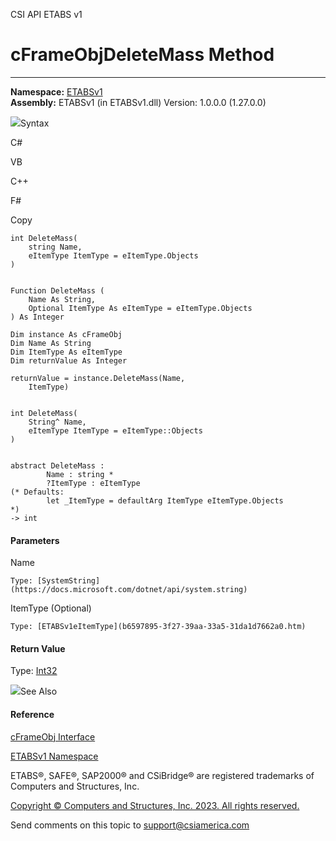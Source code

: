 ﻿

CSI API ETABS v1

# cFrameObjDeleteMass Method  
  
---  
  
**Namespace:** [ETABSv1](2780f1b8-2033-5289-2298-1cdb2a7508d9.htm)  
**Assembly:** ETABSv1 (in ETABSv1.dll) Version: 1.0.0.0 (1.27.0.0)

![](../icons/SectionExpanded.png)Syntax

C#

VB

C++

F#

Copy

    
    
    int DeleteMass(
    	string Name,
    	eItemType ItemType = eItemType.Objects
    )
    
    
    Function DeleteMass ( 
    	Name As String,
    	Optional ItemType As eItemType = eItemType.Objects
    ) As Integer
    
    Dim instance As cFrameObj
    Dim Name As String
    Dim ItemType As eItemType
    Dim returnValue As Integer
    
    returnValue = instance.DeleteMass(Name, 
    	ItemType)
    
    
    int DeleteMass(
    	String^ Name, 
    	eItemType ItemType = eItemType::Objects
    )
    
    
    abstract DeleteMass : 
            Name : string * 
            ?ItemType : eItemType 
    (* Defaults:
            let _ItemType = defaultArg ItemType eItemType.Objects
    *)
    -> int 
    

#### Parameters

Name

    Type: [SystemString](https://docs.microsoft.com/dotnet/api/system.string)  

ItemType (Optional)

    Type: [ETABSv1eItemType](b6597895-3f27-39aa-33a5-31da1d7662a0.htm)  

#### Return Value

Type: [Int32](https://docs.microsoft.com/dotnet/api/system.int32)

![](../icons/SectionExpanded.png)See Also

#### Reference

[cFrameObj Interface](d5342667-2977-9fdc-9769-e4e2becc0803.htm)

[ETABSv1 Namespace](2780f1b8-2033-5289-2298-1cdb2a7508d9.htm)

ETABS®, SAFE®, SAP2000® and CSiBridge® are registered trademarks of Computers
and Structures, Inc.  

[Copyright © Computers and Structures, Inc. 2023. All rights
reserved.](http://www.csiamerica.com)

Send comments on this topic to
[support@csiamerica.com](mailto:support%40csiamerica.com?Subject=CSI%20API%20ETABS%20v1)

